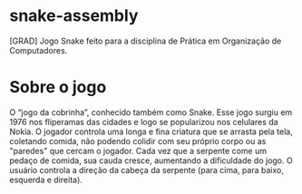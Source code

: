 # snake-assembly
[GRAD] Jogo Snake feito para a disciplina de Prática em Organização de Computadores.
# Sobre o jogo
O  “jogo da cobrinha”, conhecido também como Snake. Esse jogo surgiu em 1976 nos fliperamas das cidades e logo se popularizou nos celulares da Nokia. O jogador controla uma longa e fina criatura que se arrasta pela tela, coletando comida, não podendo colidir com seu próprio corpo ou as "paredes" que cercam o jogador. Cada vez que a serpente come um pedaço de comida, sua cauda cresce, aumentando a dificuldade do jogo. O usuário controla a direção da cabeça da serpente (para cima, para baixo, esquerda e direita).
